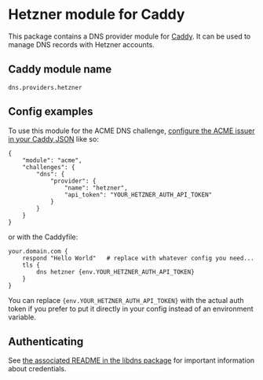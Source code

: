 # Hetzner module for Caddy

This package contains a DNS provider module for [Caddy](https://github.com/caddyserver/caddy). It can be used to manage DNS records with Hetzner accounts.

## Caddy module name

```
dns.providers.hetzner
```

## Config examples

To use this module for the ACME DNS challenge, [configure the ACME issuer in your Caddy JSON](https://caddyserver.com/docs/json/apps/tls/automation/policies/issuer/acme/) like so:

```
{
	"module": "acme",
	"challenges": {
		"dns": {
			"provider": {
				"name": "hetzner",
				"api_token": "YOUR_HETZNER_AUTH_API_TOKEN"
			}
		}
	}
}
```

or with the Caddyfile:

```
your.domain.com {
	respond "Hello World"	# replace with whatever config you need...
	tls {
		dns hetzner {env.YOUR_HETZNER_AUTH_API_TOKEN}
	}
}
```

You can replace `{env.YOUR_HETZNER_AUTH_API_TOKEN}` with the actual auth token if you prefer to put it directly in your config instead of an environment variable.

## Authenticating

See [the associated README in the libdns package](https://github.com/libdns/hetzner#authenticating) for important information about credentials.
